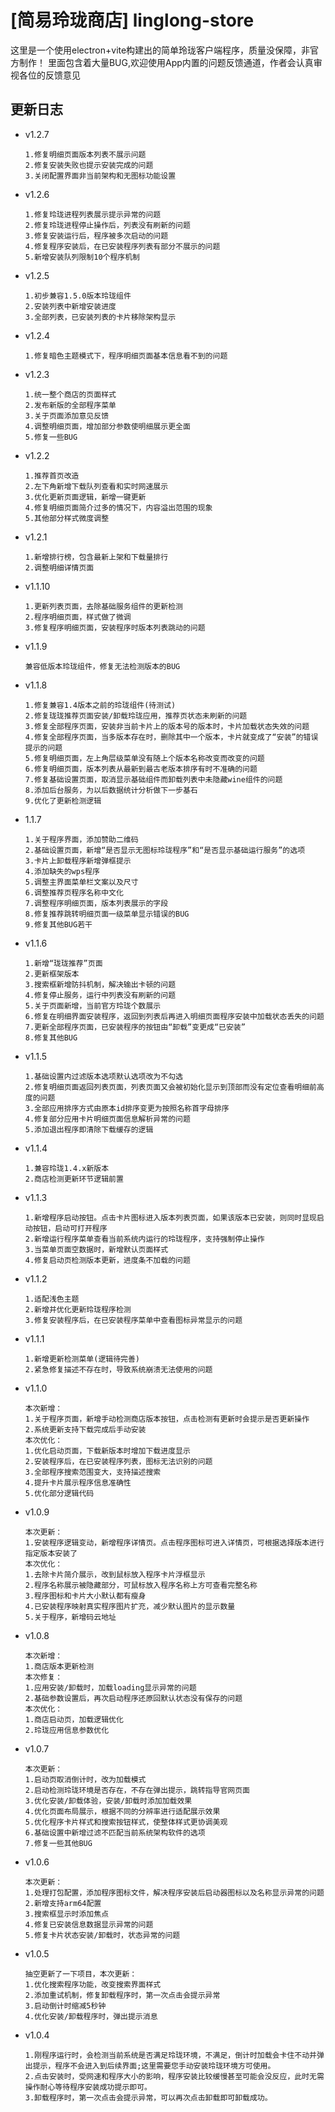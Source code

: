 # [简易玲珑商店] linglong-store
 
这里是一个使用electron+vite构建出的简单玲珑客户端程序，质量没保障，非官方制作！
里面包含着大量BUG,欢迎使用App内置的问题反馈通道，作者会认真审视各位的反馈意见


## 更新日志

- v1.2.7
    
    ```shell
    1.修复明细页面版本列表不展示问题
    2.修复安装失败也提示安装完成的问题
    3.关闭配置界面非当前架构和无图标功能设置
    ```

- v1.2.6
    
    ```shell
    1.修复玲珑进程列表展示提示异常的问题
    2.修复玲珑进程停止操作后，列表没有刷新的问题
    3.修复安装运行后，程序被多次启动的问题
    4.修复程序安装后，在已安装程序列表有部分不展示的问题
    5.新增安装队列限制10个程序机制
    ```

- v1.2.5
    
    ```shell
    1.初步兼容1.5.0版本玲珑组件
    2.安装列表中新增安装进度
    3.全部列表，已安装列表的卡片移除架构显示
    ```

- v1.2.4

    ```
    1.修复暗色主题模式下，程序明细页面基本信息看不到的问题
    ```

- v1.2.3

    ```
    1.统一整个商店的页面样式
    2.发布新版的全部程序菜单
    3.关于页面添加意见反馈
    4.调整明细页面，增加部分参数使明细展示更全面
    5.修复一些BUG
    ```

- v1.2.2

    ```
    1.推荐首页改造
    2.左下角新增下载队列查看和实时网速展示
    3.优化更新页面逻辑，新增一键更新
    4.修复明细页面简介过多的情况下，内容溢出范围的现象
    5.其他部分样式微度调整
    ```

- v1.2.1

    ```
    1.新增排行榜，包含最新上架和下载量排行
    2.调整明细详情页面
    ```

- v1.1.10

    ```
    1.更新列表页面，去除基础服务组件的更新检测
    2.程序明细页面，样式做了微调
    3.修复程序明细页面，安装程序时版本列表跳动的问题
    ```
- v1.1.9

    ```
    兼容低版本玲珑组件，修复无法检测版本的BUG
    ```
- v1.1.8

    ```
    1.修复兼容1.4版本之前的玲珑组件(待测试)
    2.修复珑珑推荐页面安装/卸载玲珑应用，推荐页状态未刷新的问题
    3.修复全部程序页面，安装非当前卡片上的版本号的版本时，卡片加载状态失效的问题
    4.修复全部程序页面，当多版本存在时，删除其中一个版本，卡片就变成了“安装”的错误提示的问题
    5.修复明细页面，左上角层级菜单没有随上个版本名称改变而改变的问题
    6.修复明细页面，版本列表从最新到最古老版本排序有时不准确的问题
    7.修复基础设置页面，取消显示基础组件而卸载列表中未隐藏wine组件的问题
    8.添加后台服务，为以后数据统计分析做下一步基石
    9.优化了更新检测逻辑
    ```
- 1.1.7

    ```
    1.关于程序界面，添加赞助二维码
    2.基础设置页面，新增“是否显示无图标玲珑程序”和“是否显示基础运行服务”的选项
    3.卡片上卸载程序新增弹框提示
    4.添加缺失的wps程序
    5.调整主界面菜单栏文案以及尺寸
    6.调整推荐页程序名称中文化
    7.调整程序明细页面，版本列表展示的字段
    8.修复推荐跳转明细页面一级菜单显示错误的BUG
    9.修复其他BUG若干
    ```
- v1.1.6

    ```
    1.新增“珑珑推荐”页面
    2.更新框架版本
    3.搜索框新增防抖机制，解决输出卡顿的问题
    4.修复停止服务，运行中列表没有刷新的问题
    5.关于页面新增，当前官方玲珑个数展示
    6.修复在明细界面安装程序，返回到列表后再进入明细页面程序安装中加载状态丢失的问题
    7.更新全部程序页面，已安装程序的按钮由“卸载”变更成“已安装”
    8.修复其他BUG
    ```
- v1.1.5

    ```
    1.基础设置内过滤版本选项默认选项改为不勾选
    2.修复明细页面返回列表页面，列表页面又会被初始化显示到顶部而没有定位查看明细前高度的问题
    3.全部应用排序方式由原本id排序变更为按照名称首字母排序
    4.修复部分应用卡片明细页面信息解析异常的问题
    5.添加退出程序即清除下载缓存的逻辑
    ```
- v1.1.4

    ```
    1.兼容玲珑1.4.x新版本
    2.商店检测更新环节逻辑前置
    ```
- v1.1.3

    ```
    1.新增程序启动按钮。点击卡片图标进入版本列表页面，如果该版本已安装，则同时显现启动按钮，启动可打开程序
    2.新增运行程序菜单查看当前系统内运行的玲珑程序，支持强制停止操作
    3.当菜单页面空数据时，新增默认页面样式
    4.修复启动页检测版本更新，进度条不加载的问题
    ```
- v1.1.2

    ```
    1.适配浅色主题
    2.新增并优化更新玲珑程序检测
    3.修复安装程序后，在已安装程序菜单中查看图标异常显示的问题
    ```
- v1.1.1

    ```
    1.新增更新检测菜单(逻辑待完善)
    2.紧急修复描述不存在时，导致系统崩溃无法使用的问题
    ```
- v1.1.0

    ```
    本次新增：
    1.关于程序页面，新增手动检测商店版本按钮，点击检测有更新时会提示是否更新操作
    2.系统更新支持下载完成后手动安装
    本次优化：
    1.优化启动页面，下载新版本时增加下载进度显示
    2.安装程序后，在已安装程序列表，图标无法识别的问题
    3.全部程序搜索范围变大，支持描述搜索
    4.提升卡片展示程序信息准确性
    5.优化部分逻辑代码
    ```
- v1.0.9

    ```
    本次更新：
    1.安装程序逻辑变动，新增程序详情页。点击程序图标可进入详情页，可根据选择版本进行指定版本安装了
    本次优化：
    1.去除卡片简介展示，改到鼠标放入程序卡片浮框显示
    2.程序名称展示被隐藏部分，可鼠标放入程序名称上方可查看完整名称
    3.程序图标和卡片大小默认都有瘦身
    4.已安装程序映射真实程序图片扩充，减少默认图片的显示数量
    5.关于程序，新增码云地址
    ```
- v1.0.8

    ```
    本次新增：
    1.商店版本更新检测
    本次修复：
    1.应用安装/卸载时，加载loading显示异常的问题
    2.基础参数设置后，再次启动程序还原回默认状态没有保存的问题
    本次优化：
    1.商店启动页，加载逻辑优化
    2.玲珑应用信息参数优化
    ```
- v1.0.7

    ```
    本次更新：
    1.启动页取消倒计时，改为加载模式
    2.启动检测玲珑环境是否存在，不存在弹出提示，跳转指导官网页面
    3.优化安装/卸载体验，安装/卸载时添加加载效果
    4.优化页面布局展示，根据不同的分辨率进行适配展示效果
    5.优化程序卡片样式和搜索按钮样式，使整体样式更协调美观
    6.基础设置中新增过滤不匹配当前系统架构软件的选项
    7.修复一些其他BUG
    ```
- v1.0.6

    ```
    本次更新：
    1.处理打包配置，添加程序图标文件，解决程序安装后启动器图标以及名称显示异常的问题
    2.新增支持arm64配置
    3.搜索框显示时添加焦点
    4.修复已安装信息数据显示异常的问题
    5.修复卡片状态安装/卸载时，状态异常的问题
    ```
- v1.0.5

    ```
    抽空更新了一下项目，本次更新：
    1.优化搜索程序功能，改变搜索界面样式
    2.添加重试机制，修复卸载程序时，第一次点击会提示异常
    3.启动倒计时缩减5秒钟
    4.优化安装/卸载程序时，弹出提示消息
    ```
- v1.0.4

    ```
    1.刚程序运行时，会检测当前系统是否满足玲珑环境，不满足，倒计时加载会卡住不动并弹出提示，程序不会进入到后续界面;这里需要您手动安装玲珑环境方可使用。
    2.点击安装时，受网速和程序大小的影响，程序安装比较缓慢甚至可能会没反应，此时无需操作耐心等待程序安装成功提示即可。
    3.卸载程序时，第一次点击会提示异常，可以再次点击卸载即可卸载成功。
    ```